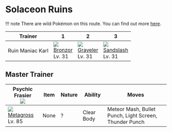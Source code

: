 # Solaceon Ruins

!!! note
    There are wild Pokémon on this route. You can find out more [here](../../wild_pokemon/solaceon_ruins/).

Trainer          | 1                                   | 2                                   | 3
---              | ---                                 | ---                                 | ---
Ruin Maniac Karl | ![][436]<br> [Bronzor]<br> Lv. 31   | ![][075]<br> [Graveler]<br> Lv. 31  | ![][028]<br> [Sandslash]<br> Lv. 31


## Master Trainer

Psychic Frasier<br>![][psychic_m]    | Item | Nature | Ability    | Moves
---                                  | ---  | ---    | ---        | ---
![][376]<br> [Metagross]<br> Lv. 85  | None | ?      | Clear Body | Meteor Mash, Bullet Punch, Light Screen, Thunder Punch

[Sandslash]: ../../pokemon_changes/028/
[Graveler]: ../../pokemon_changes/075/
[Metagross]: ../../pokemon_changes/376/
[Bronzor]: ../../pokemon_changes/436/
[028]: ../img/pokemon/028.png
[075]: ../img/pokemon/075.png
[376]: ../img/pokemon/376.png
[436]: ../img/pokemon/436.png
[psychic_m]: ../img/trainer/psychic_m.png
